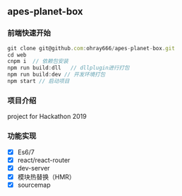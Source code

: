 ## apes-planet-box

### 前端快速开始

```javascript
git clone git@github.com:ohray666/apes-planet-box.git
cd web
cnpm i  // 依赖包安装
npm run build:dll   // dllplugin进行打包
npm run build:dev // 开发环境打包
npm start // 启动项目
```

### 项目介绍

project for Hackathon 2019 

### 功能实现

- [x] Es6/7
- [x] react/react-router
- [x] dev-server
- [x] 模块热替换（HMR）
- [x] sourcemap

